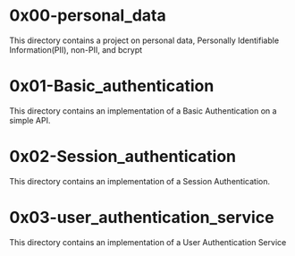 # 0x00-personal_data
This directory contains a project on personal data, Personally Identifiable Information(PII), non-PII, and bcrypt

# 0x01-Basic_authentication
This directory contains an implementation of a Basic Authentication on a simple API.

# 0x02-Session_authentication
This directory contains an implementation of a Session Authentication.

# 0x03-user_authentication_service
This directory contains an implementation of a User Authentication Service 
